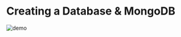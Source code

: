 # Creating a Database & MongoDB

![demo](https://www.gtech.com.tr/wp-content/uploads/2020/09/mongodb-nedir-1.png)